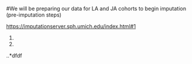 #We will be preparing our data for LA and JA cohorts to begin imputation (pre-imputation steps)

https://imputationserver.sph.umich.edu/index.html#1

1. 
2. 
..*dfdf

